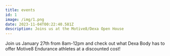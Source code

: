 ```yaml
---
title: events
id: 1
image: /img/1.png
date: 2023-11-04T00:22:40.581Z
description: Joins us at the Motive8/Dexa Open House
---
```

Join us January 27th from 8am-12pm and check out what Dexa Body has to offer Motive8 Endurance athletes at a discounted cost!